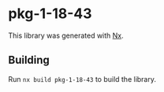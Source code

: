 # pkg-1-18-43

This library was generated with [Nx](https://nx.dev).

## Building

Run `nx build pkg-1-18-43` to build the library.
